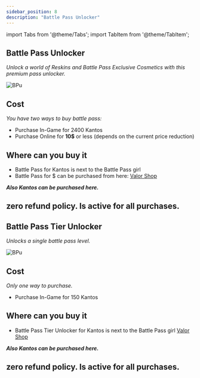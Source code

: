 ```yaml
---
sidebar_position: 8 
description: "Battle Pass Unlocker"
---
```


import Tabs from '@theme/Tabs';
import TabItem from '@theme/TabItem';

<Tabs>
  <TabItem value="Battle Pass Unlocker" label="Battle Pass Unlocker" default>

## Battle Pass Unlocker

<i>Unlock a world of Reskins and Battle Pass Exclusive Cosmetics with this premium pass unlocker.</i>

![BPu](https://cdn.discordapp.com/attachments/1187552567295758487/1188108135232184451/Battle_Pass_Premium_Unlocker.png?ex=659952ed&is=6586dded&hm=b506b175e2ccccb4e8b489b0cf657132aa65eb905261a6e7ce9424aabb752ce7&)

## Cost
<i> You have two ways to buy battle pass:</i>
- Purchase In-Game for 2400 Kantos
- Purchase Online for **10$** or less (depends on the current price reduction)

## Where can you buy it

- Battle Pass for Kantos is next to the Battle Pass girl
- Battle Pass for $ can be purchased from here:
[Valor Shop](https://valorserver.com/ranks)

***Also Kantos can be purchased here.***

## zero refund policy. Is active for all purchases. 

<Tabs>
  <TabItem value="Battle Pass Tier Unlocker" label="Battle Pass Tier Unlocker" default>

## Battle Pass Tier Unlocker

<i>Unlocks a single battle pass level.</i>

![BPu](https://cdn.discordapp.com/attachments/1187552567295758487/1188108218136805506/Battle_Pass_Tier_Unlocker.png?ex=65995301&is=6586de01&hm=15989d5774b9082a033f29d9cd103b0eddc37851a9eba67caf4d68c9ff8be0c0&)

## Cost
<i>Only one way to purchase.</i>
- Purchase In-Game for 150 Kantos

## Where can you buy it

- Battle Pass Tier Unlocker for Kantos is next to the Battle Pass girl
[Valor Shop](https://valorserver.com/ranks)

***Also Kantos can be purchased here.***

## zero refund policy. Is active for all purchases. 

 </TabItem>
</Tabs>
